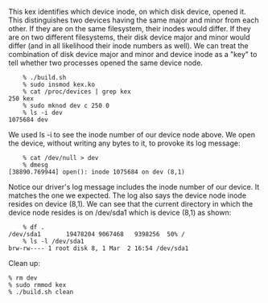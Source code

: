 This kex identifies which device inode, on which disk device, opened it.
This distinguishes two devices having the same major and minor from each
other. If they are on the same filesystem, their inodes would differ. If
they are on two different filesystems, their disk device major and minor
would differ (and in all likelihood their inode numbers as well). We can
treat the combination of disk device major and minor and device inode as
a "key" to tell whether two processes opened the same device node.

```
    % ./build.sh
    % sudo insmod kex.ko 
    % cat /proc/devices | grep kex
250 kex
    % sudo mknod dev c 250 0
    % ls -i dev
1075684 dev   
```

We used ls -i to see the inode number of our device node above. We open
the device, without writing any bytes to it, to provoke its log message:

```
    % cat /dev/null > dev
    % dmesg
[38890.769944] open(): inode 1075684 on dev (8,1)
```

Notice our driver's log message includes the inode number of our device.
It matches the one we expected. The log also says the device node inode 
resides on device (8,1). We can see that the current directory in which
the device node resides is on /dev/sda1 which is device (8,1) as shown:

```
    % df .
/dev/sda1       19478204 9067468   9398256  50% /
    % ls -l /dev/sda1
brw-rw---- 1 root disk 8, 1 Mar  2 16:54 /dev/sda1
```

Clean up:

    % rm dev
    % sudo rmmod kex
    % ./build.sh clean
